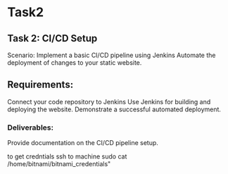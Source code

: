 # Task2

## Task 2: CI/CD Setup

Scenario:
Implement a basic CI/CD pipeline using Jenkins
Automate the deployment of changes to your static website.

## Requirements:

Connect your code repository to Jenkins
Use Jenkins for building and deploying the website.
Demonstrate a successful automated deployment.

### Deliverables:
Provide documentation on the CI/CD pipeline setup.

to get credntials ssh to machine sudo cat /home/bitnami/bitnami_credentials"
